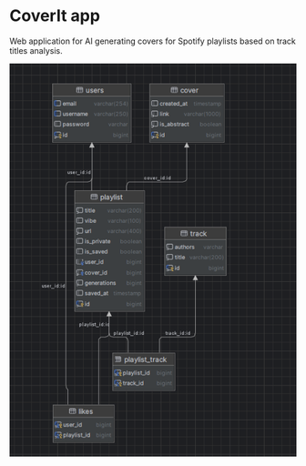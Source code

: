 # **CoverIt app**

Web application for AI generating covers for Spotify playlists based on track titles analysis.

![img_1.png](img_1.png)